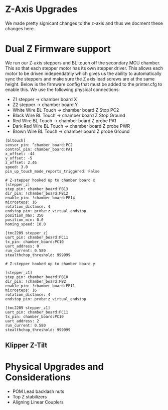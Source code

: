 # Z-Axis Upgrades

We made pretty signicant changes to the z-axis and thus we docment these changes here.

# Dual Z Firmware support

We run our Z-axis steppers and BL touch off the secondary MCU chamber. This so that each stepper motor has its own stepper driver. This allows each motor to be driven independatnly which gives us the ability to automatically sync the steppers and make sure the Z axis lead screws are at the same height. Below is the firmware config that must be added to the printer.cfg to enable this. We use the following physical connections:

* Z1 stepper -> chamber board X
* Z2 stepper -> chamber board Y
* White Wire BL Touch -> chamber board Z Stop PC2
* Black Wire BL Touch -> chamber board Z Stop Ground
* Red Wire BL Touch -> chamber board Z probe PA1
* Dark Red Wire BL Touch -> chamber board Z probe PWR
* Brown Wire BL Touch -> chamber board Z probe Ground

```
[bltouch]
sensor_pin: ^chamber_board:PC2
control_pin: chamber_board:PA1
x_offset: -44
y_offset: -5
z_offset: 2.46
speed: 3.0
pin_up_touch_mode_reports_triggered: False

# Z-stepper hooked up to chamber board x
[stepper_z]
step_pin: chamber_board:PB13
dir_pin: !chamber_board:PB12
enable_pin: !chamber_board:PB14
microsteps: 16
rotation_distance: 4
endstop_pin: probe:z_virtual_endstop
position_max: 350
position_min: 0.0
homing_speed: 10.0

[tmc2209 stepper_z]
uart_pin: chamber_board:PC11
tx_pin: chamber_board:PC10
uart_address: 0
run_current: 0.580
stealthchop_threshold: 999999

# Z-stepper hooked up to chamber board y

[stepper_z1]
step_pin: chamber_board:PB10
dir_pin: !chamber_board:PB2
enable_pin: !chamber_board:PB11
microsteps: 16
rotation_distance: 4
endstop_pin: probe:z_virtual_endstop

[tmc2209 stepper_z1]
uart_pin: chamber_board:PC11
tx_pin: chamber_board:PC10
uart_address: 2
run_current: 0.580
stealthchop_threshold: 999999
```

## Klipper Z-Tilt

# Physical Upgrades and Considerations

* POM Lead backlash nuts
* Top Z stabilizers
* Aligning Linear Couplers
